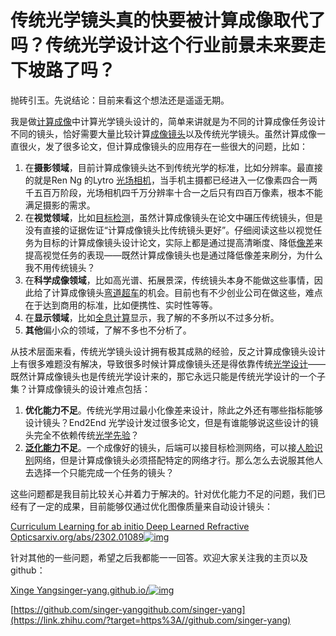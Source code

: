# 传统光学镜头真的快要被计算成像取代了吗？传统光学设计这个行业前景未来要走下坡路了吗？

抛砖引玉。先说结论：目前来看这个想法还是遥遥无期。

我是做[计算成像](https://www.zhihu.com/search?q=计算成像&search_source=Entity&hybrid_search_source=Entity&hybrid_search_extra={"sourceType"%3A"answer"%2C"sourceId"%3A2932194356})中计算光学镜头设计的，简单来讲就是为不同的计算成像任务设计不同的镜头，恰好需要大量比较计算[成像镜头](https://www.zhihu.com/search?q=成像镜头&search_source=Entity&hybrid_search_source=Entity&hybrid_search_extra={"sourceType"%3A"answer"%2C"sourceId"%3A2932194356})以及传统光学镜头。虽然计算成像一直很火，发了很多论文，但计算成像镜头的应用存在一些很大的问题，比如：

1. 在**摄影领域**，目前计算成像镜头达不到传统光学的标准，比如分辨率。最直接的就是Ren Ng 的Lytro [光场相机](https://www.zhihu.com/search?q=光场相机&search_source=Entity&hybrid_search_source=Entity&hybrid_search_extra={"sourceType"%3A"answer"%2C"sourceId"%3A2932194356})，当手机主摄都已经进入一亿像素四合一两千五百万阶段，光场相机四千万分辨率十合一之后只有四百万像素，根本不能满足摄影的需求。
2. 在**视觉领域**，比如[目标检测](https://www.zhihu.com/search?q=目标检测&search_source=Entity&hybrid_search_source=Entity&hybrid_search_extra={"sourceType"%3A"answer"%2C"sourceId"%3A2932194356})，虽然计算成像镜头在论文中碾压传统镜头，但是没有直接的证据佐证“计算成像镜头比传统镜头更好”。仔细阅读这些以视觉任务为目标的计算成像镜头设计论文，实际上都是通过提高清晰度、降低[像差](https://www.zhihu.com/search?q=像差&search_source=Entity&hybrid_search_source=Entity&hybrid_search_extra={"sourceType"%3A"answer"%2C"sourceId"%3A2932194356})来提高视觉任务的表现——既然计算成像镜头也是通过降低像差来刷分，为什么我不用传统镜头？
3. 在**科学成像领域**，比如高光谱、拓展景深，传统镜头本身不能做这些事情，因此给了计算成像镜头[弯道超车](https://www.zhihu.com/search?q=弯道超车&search_source=Entity&hybrid_search_source=Entity&hybrid_search_extra={"sourceType"%3A"answer"%2C"sourceId"%3A2932194356})的机会。目前也有不少创业公司在做这些，难点在于达到商用的标准，比如便携性、实时性等等。
4. 在**显示领域**，比如[全息计算](https://www.zhihu.com/search?q=全息计算&search_source=Entity&hybrid_search_source=Entity&hybrid_search_extra={"sourceType"%3A"answer"%2C"sourceId"%3A2932194356})显示，我了解的不多所以不过多分析。
5. **其他**偏小众的领域，了解不多也不分析了。

从技术层面来看，传统光学镜头设计拥有极其成熟的经验，反之计算成像镜头设计上有很多难题没有解决，导致很多时候计算成像镜头还是得依靠传统[光学设计](https://www.zhihu.com/search?q=光学设计&search_source=Entity&hybrid_search_source=Entity&hybrid_search_extra={"sourceType"%3A"answer"%2C"sourceId"%3A2932194356})——既然计算成像镜头也是传统光学设计来的，那它永远只能是传统光学设计的一个子集？计算成像镜头的设计难点包括：

1. **优化能力不足**。传统光学用过最小化像差来设计，除此之外还有哪些指标能够设计镜头？End2End 光学设计发过很多论文，但是有谁能够说这些设计的镜头完全不依赖传统[光学先验](https://www.zhihu.com/search?q=光学先验&search_source=Entity&hybrid_search_source=Entity&hybrid_search_extra={"sourceType"%3A"answer"%2C"sourceId"%3A2932194356})？
2. **[泛化能力](https://www.zhihu.com/search?q=泛化能力&search_source=Entity&hybrid_search_source=Entity&hybrid_search_extra={"sourceType"%3A"answer"%2C"sourceId"%3A2932194356})不足**。一个成像好的镜头，后端可以接目标检测网络，可以接[人脸识别](https://www.zhihu.com/search?q=人脸识别&search_source=Entity&hybrid_search_source=Entity&hybrid_search_extra={"sourceType"%3A"answer"%2C"sourceId"%3A2932194356})网络，但是计算成像镜头必须搭配特定的网络才行。那么怎么去说服其他人去选择一个只能完成一个任务的镜头？

这些问题都是我目前比较关心并着力于解决的。针对优化能力不足的问题，我们已经有了一定的成果，目前能够仅通过优化图像质量来自动设计镜头：

[Curriculum Learning for ab initio Deep Learned Refractive Opticsarxiv.org/abs/2302.01089![img](https://pic4.zhimg.com/v2-4baaae2386ede0213c693947a141a747_180x120.jpg)](https://link.zhihu.com/?target=https%3A//arxiv.org/abs/2302.01089)

针对其他的一些问题，希望之后我都能一一回答。欢迎大家关注我的主页以及github：

[Xinge Yangsinger-yang.github.io/![img](https://pic1.zhimg.com/v2-8def3936ecb9288fe3cdef26ac1417fc_ipico.jpg)](https://link.zhihu.com/?target=https%3A//singer-yang.github.io/)

[https://github.com/singer-yanggithub.com/singer-yang](https://link.zhihu.com/?target=https%3A//github.com/singer-yang)

